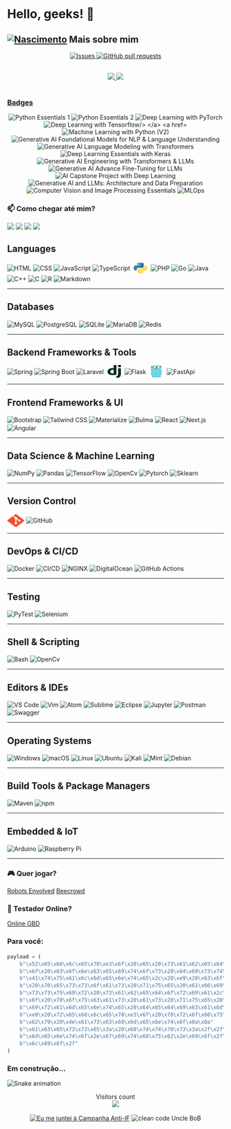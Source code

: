 # Hello, geeks! 👋
## <a href="https://imnascimento.github.io/Portifolio/" target="_blank"><img src="https://github.com/IMNascimento/DVR/assets/28989407/84028706-5a9e-4d00-af2c-2935e5604035" alt="Nascimento" width="30" height="30"></a> Mais sobre mim

<!--<img align="right" width="300" height="246" src="https://i2.wp.com/allhtaccess.info/wp-content/uploads/2018/03/programming.gif?fit=1281%2C716&ssl=1" />-->
  <p align="center">
   <!-- <a href="https://github.com/IMNascimento/github-readme-stats/graphs/contributors">
      <img alt="GitHub Contributors" src="https://img.shields.io/github/contributors/IMNascimento/github-readme-stats" />
    </a>-->
    <a href="https://github.com/IMNascimento/github-readme-stats/issues">
      <img alt="Issues" src="https://img.shields.io/github/issues/IMNascimento/github-readme-stats?color=0088ff" />
    </a>
    <a href="https://github.com/IMNascimento/github-readme-stats/pulls">
      <img alt="GitHub pull requests" src="https://img.shields.io/github/issues-pr/IMNascimento/github-readme-stats?color=0088ff" />
    </a>
    <br />
    <br />
  </p>
  
<div align="center">
<!--   *   Shows Github logo instead rank level
![Anurag's GitHub stats](https://github-readme-stats.vercel.app/api?username=anuraghazra\&rank_icon=github)
*   Shows user rank percentile instead of rank level
![Anurag's GitHub stats](https://github-readme-stats.vercel.app/api?username=IMNascimento\&rank_icon=percentile)
  
  <img height="180em" src="https://github-readme-stats-ip8i-imnascimento.vercel.app/api?username=IMNascimento&show_icons=true&theme=dracula&include_all_commits=true&count_private=true"/>
  <img height="180em" src="https://github-readme-stats-ip8i-imnascimento.vercel.app/api/top-langs/?username=IMNascimento&hide=html,javascript,css&layout=compact&langs_count=7&theme=dracula"/>
-->
  <a href="https://github.com/IMNascimento">
    <img height="180em" src="https://github-readme-stats-ip8i-imnascimento.vercel.app/api?username=IMNascimento&show_icons=true&theme=dracula&include_all_commits=true&count_private=true&cache_seconds=1800"/>
    <img height="180em" src="https://github-readme-stats-ip8i-imnascimento.vercel.app/api/top-langs/?username=IMNascimento&hide=html,css,blade,less,scss,jupyter%20notebook&layout=compact&langs_count=7&theme=dracula&&cache_seconds=1800"/>
</div>
<div style="display: inline_block"><br> 

### Badges
<p align="center">
  <a href="https://www.credly.com/badges/91e58767-a703-47c9-9310-47a8c3e41d5b/public_url" target="_blank" style="text-decoration: none;">
    <img height="110" src="https://images.credly.com/size/110x110/images/68c0b94d-f6ac-40b1-a0e0-921439eb092e/image.png" alt="Python Essentials 1"/>
  </a>
  <a href="https://www.credly.com/badges/bf6b723c-b7ee-4ef6-a322-78c0634b919c/public_url" target="_blank" style="text-decoration: none;">
    <img height="110" src="https://images.credly.com/size/110x110/images/3f802526-7274-4230-91ab-f6d1a35340e6/image.png" alt="Python Essentials 2"/>
  </a>
   <a href="https://www.credly.com/badges/e006dfae-223b-44db-aafb-d99506735fe5/public_url" target="_blank" style="text-decoration: none;">
    <img height="110" src="https://images.credly.com/size/340x340/images/b480dfb3-5387-491d-a8db-0e01ad620b51/Coursera_20Deep_20Learning_20with_20PyTorch.png" alt="Deep Learning with PyTorch"/>
  </a>
  <a href="https://www.credly.com/badges/2356a962-7898-470c-9702-e17a17e075aa/public_url" target="_blank" style="text-decoration: none;">
    <img height="110" src="https://images.credly.com/size/340x340/images/61d40b7e-46df-4f8a-ac27-cb8520d8c15e/image.png" alt="Deep Learning with Tensorflow/>
  </a>
   <a href="https://www.credly.com/badges/6cf9e1e2-f37f-4b3a-b171-aafd5159daca/public_url" target="_blank" style="text-decoration: none;">
    <img height="110" src="https://images.credly.com/size/340x340/images/56c60565-e945-4bcd-b8a6-9b2f43e1b0d9/Coursera_20Machine_20Learning_20with_20Python_20V2.png" alt="Machine Learning with Python (V2)"/>
  </a>
  <a href="https://www.credly.com/badges/b2a77c0a-f45a-4f55-92e4-a7617c57993c/public_url" target="_blank" style="text-decoration: none;">
    <img height="110" src="https://images.credly.com/size/340x340/images/954a697e-66c0-45c3-8681-ced968dfa73e/blob" alt="Generative AI Foundational Models for NLP & Language Understanding"/>
  </a>
  <a href="https://www.credly.com/badges/00e7a6b7-e020-4c63-a834-b8024518a313/public_url" target="_blank" style="text-decoration: none;">
    <img height="110" src="https://images.credly.com/size/340x340/images/bc7582ae-95c6-4e92-a425-d355c65b7d10/image.png" alt="Generative AI Language Modeling with Transformers"/>
  </a>
  
  <a href="https://www.credly.com/badges/9332b59c-73af-4b0d-b686-497f3d91444f/public_url" target="_blank" style="text-decoration: none;">
    <img height="110" src="https://images.credly.com/size/340x340/images/91de936a-1322-446d-9ea6-949d78c57428/image.png" alt="Deep Learning Essentials with Keras"/>
  </a>
  <a href="https://www.credly.com/badges/3d5fc7a7-e6cd-4cba-b4f3-72d62f0f1bf7/public_url" target="_blank" style="text-decoration: none;">
    <img height="110" src="https://images.credly.com/size/340x340/images/6387f397-234b-480c-a0a0-4f9d6f8654a8/blob" alt="Generative AI Engineering with Transformers & LLMs"/>
  </a>
  <a href="https://www.credly.com/badges/618568ed-1860-4a2f-b7ad-224be838006b/public_url" target="_blank" style="text-decoration: none;">
    <img height="110" src="https://images.credly.com/size/340x340/images/e61e6ff9-3502-4d64-b726-64f932ffbf02/Coursera_20Generative_20AI_20Advanced_20Fine_20Tuning_20for_20LLMs.png" alt="Generative AI Advance Fine-Tuning for LLMs"/>
  </a>
  

  <a href="https://www.credly.com/badges/c8b6667b-ba05-481f-bc5a-b35843fc9741/public_url" target="_blank" style="text-decoration: none;">
    <img height="110" src="https://images.credly.com/size/340x340/images/a182504c-d74d-4d7c-8059-7401184fadf7/AI_Engineering_Deep_Learning_Capstone.png" alt="AI Capstone Project with Deep Learning"/>
  </a>
  <a href="https://www.credly.com/badges/20d53b38-08f2-4886-9758-55763be18163/public_url" target="_blank" style="text-decoration: none;">
    <img height="110" src="https://images.credly.com/size/340x340/images/a9f5d0ac-5ee8-47a6-a9df-09468f26e401/image.png" alt="Generative AI and LLMs: Architecture and Data Preparation"/>
  </a>
  <a href="https://www.credly.com/badges/21f54818-e3df-47d9-9252-1c5e82e1de3d/public_url" target="_blank" style="text-decoration: none;">
    <img height="110" src="https://images.credly.com/size/110x110/images/030dff43-c0f1-4328-83d3-31e3124ca068/image.png" alt="Computer Vision and Image Processing Essentials"/>
  </a>
  
  <a href="https://imnascimento.github.io/Portifolio/" target="_blank" style="text-decoration: none;">
  <img height="110" src="https://cdn.qwiklabs.com/XmDwq0koRvCeVVod7HM4qb%2BiCc34fbu50x1jHZfeSm4%3D" alt="MLOps"/>
  </a>
</p>

 ### 📫 Como chegar até mim?
<div> 
  <a href="https://www.instagram.com/igosjn99/" target="_blank"><img src="https://img.shields.io/badge/-Instagram-%23E4405F?style=for-the-badge&logo=instagram&logoColor=white" target="_blank"></a>
  <a href = "mailto:trabalho.computador.sjn@gmail.com"><img src="https://img.shields.io/badge/-Gmail-%23333?style=for-the-badge&logo=gmail&logoColor=white" target="_blank"></a>
  <a href="https://www.linkedin.com/in/igor-nascimento-a76a29155/" target="_blank"><img src="https://img.shields.io/badge/-LinkedIn-%230077B5?style=for-the-badge&logo=linkedin&logoColor=white" target="_blank"></a> 
   <a href="https://github.com/IMNascimento/" target="_blank"><img src="https://img.shields.io/github/followers/IMNascimento?label=follow&style=social" target="_blank"></a> 
</div>


## Languages
<img align="center" alt="HTML"    height="30" width="40" src="https://raw.githubusercontent.com/marwin1991/profile-technology-icons/refs/heads/main/icons/html.png" />
<img align="center" alt="CSS"     height="30" width="40" src="https://raw.githubusercontent.com/marwin1991/profile-technology-icons/refs/heads/main/icons/css.png" />
<img align="center" alt="JavaScript" height="30" width="40" src="https://raw.githubusercontent.com/marwin1991/profile-technology-icons/refs/heads/main/icons/javascript.png" />
<img align="center" alt="TypeScript" height="30" width="40" src="https://raw.githubusercontent.com/marwin1991/profile-technology-icons/refs/heads/main/icons/typescript.png" />
<img align="center" alt="Python"  height="30" width="40" src="https://raw.githubusercontent.com/devicons/devicon/master/icons/python/python-original.svg" />
<img align="center" alt="PHP"     height="30" width="40" src="https://raw.githubusercontent.com/marwin1991/profile-technology-icons/refs/heads/main/icons/php_(elephpant).png" />
<img align="center" alt="Go"      height="30" width="40" src="https://raw.githubusercontent.com/marwin1991/profile-technology-icons/refs/heads/main/icons/go.png" />
<img align="center" alt="Java"    height="30" width="40" src="https://raw.githubusercontent.com/marwin1991/profile-technology-icons/refs/heads/main/icons/java.png" />
<img align="center" alt="C++"     height="30" width="40" src="https://raw.githubusercontent.com/marwin1991/profile-technology-icons/refs/heads/main/icons/c++.png" />
<img align="center" alt="C"       height="30" width="40" src="https://raw.githubusercontent.com/marwin1991/profile-technology-icons/refs/heads/main/icons/c.png" />
<img align="center" alt="R"       height="30" width="40" src="https://skillicons.dev/icons?i=r" />
<img align="center" alt="Markdown"   height="30" width="40" src="https://skillicons.dev/icons?i=md" />

---

## Databases
<img align="center" alt="MySQL"      height="30" width="40" src="https://raw.githubusercontent.com/marwin1991/profile-technology-icons/refs/heads/main/icons/mysql.png" />
<img align="center" alt="PostgreSQL" height="30" width="40" src="https://raw.githubusercontent.com/marwin1991/profile-technology-icons/refs/heads/main/icons/postgresql.png" />
<img align="center" alt="SQLite"     height="30" width="40" src="https://raw.githubusercontent.com/marwin1991/profile-technology-icons/refs/heads/main/icons/sqlite.png" />
<img align="center" alt="MariaDB"    height="30" width="40" src="https://raw.githubusercontent.com/marwin1991/profile-technology-icons/refs/heads/main/icons/mariadb.png" />
<img align="center" alt="Redis"      height="30" width="40" src="https://raw.githubusercontent.com/marwin1991/profile-technology-icons/refs/heads/main/icons/redis.png" />

---

## Backend Frameworks & Tools
<img align="center" alt="Spring"     height="30" width="40" src="https://raw.githubusercontent.com/marwin1991/profile-technology-icons/refs/heads/main/icons/spring.png" />
<img align="center" alt="Spring Boot" height="30" width="40" src="https://raw.githubusercontent.com/marwin1991/profile-technology-icons/refs/heads/main/icons/spring_boot.png" />
<img align="center" alt="Laravel"    height="30" width="40" src="https://raw.githubusercontent.com/marwin1991/profile-technology-icons/refs/heads/main/icons/laravel.png" />
<img align="center" alt="Django"     height="30" width="40" src="https://raw.githubusercontent.com/devicons/devicon/master/icons/django/django-plain.svg" />
<img align="center" alt="Flask"      height="30" width="40" src="https://raw.githubusercontent.com/marwin1991/profile-technology-icons/refs/heads/main/icons/flask.png" />
<img align="center" alt="Whatsmeow"  height="30" width="40" src="https://raw.githubusercontent.com/devicons/devicon/master/icons/go/go-original.svg" />
<img align="center" alt="FastApi"   height="30" width="40" src="https://skillicons.dev/icons?i=fastapi" />

---

## Frontend Frameworks & UI
<img align="center" alt="Bootstrap"    height="30" width="40" src="https://raw.githubusercontent.com/marwin1991/profile-technology-icons/refs/heads/main/icons/bootstrap.png" />
<img align="center" alt="Tailwind CSS" height="30" width="40" src="https://raw.githubusercontent.com/marwin1991/profile-technology-icons/refs/heads/main/icons/tailwind_css.png" />
<img align="center" alt="Materialize"  height="30" width="40" src="https://raw.githubusercontent.com/marwin1991/profile-technology-icons/refs/heads/main/icons/materialize.png" />
<img align="center" alt="Bulma"        height="30" width="40" src="https://raw.githubusercontent.com/marwin1991/profile-technology-icons/refs/heads/main/icons/bulma.png" />
<img align="center" alt="React"        height="30" width="40" src="https://raw.githubusercontent.com/marwin1991/profile-technology-icons/refs/heads/main/icons/react.png" />
<img align="center" alt="Next.js"      height="30" width="40" src="https://raw.githubusercontent.com/marwin1991/profile-technology-icons/refs/heads/main/icons/next_js.png" />
<img align="center" alt="Angular"      height="30" width="40" src="https://raw.githubusercontent.com/marwin1991/profile-technology-icons/refs/heads/main/icons/angular.png" />

---

## Data Science & Machine Learning 
<img align="center" alt="NumPy"      height="30" width="40" src="https://raw.githubusercontent.com/marwin1991/profile-technology-icons/refs/heads/main/icons/numpy.png" />
<img align="center" alt="Pandas"     height="30" width="40" src="https://raw.githubusercontent.com/marwin1991/profile-technology-icons/refs/heads/main/icons/pandas.png" />
<img align="center" alt="TensorFlow" height="30" width="40" src="https://raw.githubusercontent.com/marwin1991/profile-technology-icons/refs/heads/main/icons/tensorflow.png" />
<img align="center" alt="OpenCv"   height="30" width="40" src="https://skillicons.dev/icons?i=opencv" />
<img align="center" alt="Pytorch"   height="30" width="40" src="https://skillicons.dev/icons?i=pytorch" />
<img align="center" alt="Sklearn"   height="30" width="40" src="https://skillicons.dev/icons?i=sklearn" />


---

## Version Control
<img align="center" alt="Git"     height="30" width="40" src="https://raw.githubusercontent.com/devicons/devicon/master/icons/git/git-plain.svg" />
<img align="center" alt="GitHub"  height="30" width="40" src="https://raw.githubusercontent.com/marwin1991/profile-technology-icons/refs/heads/main/icons/github.png" />

---

## DevOps & CI/CD
<img align="center" alt="Docker"     height="30" width="40" src="https://raw.githubusercontent.com/marwin1991/profile-technology-icons/refs/heads/main/icons/docker.png" />
<img align="center" alt="CI/CD"      height="30" width="40" src="https://raw.githubusercontent.com/marwin1991/profile-technology-icons/refs/heads/main/icons/ci_cd.png" />
<img align="center" alt="NGINX"      height="30" width="40" src="https://raw.githubusercontent.com/marwin1991/profile-technology-icons/refs/heads/main/icons/nginx.png" />
<img align="center" alt="DigitalOcean" height="30" width="40" src="https://raw.githubusercontent.com/marwin1991/profile-technology-icons/refs/heads/main/icons/digital_ocean.png" />
<img align="center" alt="GitHub Actions"   height="30" width="40" src="https://skillicons.dev/icons?i=githubactions" />

---

## Testing
<img align="center" alt="PyTest"     height="30" width="40" src="https://raw.githubusercontent.com/marwin1991/profile-technology-icons/refs/heads/main/icons/pytest.png" />
<img align="center" alt="Selenium"   height="30" width="40" src="https://skillicons.dev/icons?i=selenium" />

---

## Shell & Scripting
<img align="center" alt="Bash" height="30" width="40" src="https://raw.githubusercontent.com/marwin1991/profile-technology-icons/refs/heads/main/icons/bash.png" />
<img align="center" alt="OpenCv"   height="30" width="40" src="https://skillicons.dev/icons?i=powershell" />

---

## Editors & IDEs
<img align="center" alt="VS Code"   height="30" width="40" src="https://raw.githubusercontent.com/marwin1991/profile-technology-icons/refs/heads/main/icons/visual_studio_code.png" />
<img align="center" alt="Vim"       height="30" width="40" src="https://raw.githubusercontent.com/marwin1991/profile-technology-icons/refs/heads/main/icons/vim.png" />
<img align="center" alt="Atom"      height="30" width="40" src="https://raw.githubusercontent.com/marwin1991/profile-technology-icons/refs/heads/main/icons/atom.png" />
<img align="center" alt="Sublime"   height="30" width="40" src="https://raw.githubusercontent.com/marwin1991/profile-technology-icons/refs/heads/main/icons/sublime_text.png" />
<img align="center" alt="Eclipse"   height="30" width="40" src="https://raw.githubusercontent.com/marwin1991/profile-technology-icons/refs/heads/main/icons/eclipse.png" />
<img align="center" alt="Jupyter"   height="30" width="40" src="https://raw.githubusercontent.com/marwin1991/profile-technology-icons/refs/heads/main/icons/jupyter_notebook.png" />
<img align="center" alt="Postman"   height="30" width="40" src="https://raw.githubusercontent.com/marwin1991/profile-technology-icons/refs/heads/main/icons/postman.png" />
<img align="center" alt="Swagger"   height="30" width="40" src="https://raw.githubusercontent.com/marwin1991/profile-technology-icons/refs/heads/main/icons/swagger.png" />

---

## Operating Systems
<img align="center" alt="Windows"  height="30" width="40" src="https://raw.githubusercontent.com/marwin1991/profile-technology-icons/refs/heads/main/icons/windows.png" />
<img align="center" alt="macOS"    height="30" width="40" src="https://skillicons.dev/icons?i=apple" />
<img align="center" alt="Linux"    height="30" width="40" src="https://raw.githubusercontent.com/marwin1991/profile-technology-icons/refs/heads/main/icons/linux.png" />
<img align="center" alt="Ubuntu"   height="30" width="40" src="https://raw.githubusercontent.com/marwin1991/profile-technology-icons/refs/heads/main/icons/ubuntu.png" />
<img align="center" alt="Kali"     height="30" width="40" src="https://raw.githubusercontent.com/marwin1991/profile-technology-icons/refs/heads/main/icons/kali_linux.png" />
<img align="center" alt="Mint"     height="30" width="40" src="https://raw.githubusercontent.com/marwin1991/profile-technology-icons/refs/heads/main/icons/linux_mint.png" />
<img align="center" alt="Debian"   height="30" width="40" src="https://skillicons.dev/icons?i=debian" />

---

## Build Tools & Package Managers
<img align="center" alt="Maven" height="30" width="40"  src="https://raw.githubusercontent.com/marwin1991/profile-technology-icons/refs/heads/main/icons/maven.png" />
<img align="center" alt="npm"   height="30" width="40"  src="https://raw.githubusercontent.com/marwin1991/profile-technology-icons/refs/heads/main/icons/npm.png" />

---

## Embedded & IoT
<img align="center" alt="Arduino"   height="30" width="40" src="https://raw.githubusercontent.com/marwin1991/profile-technology-icons/refs/heads/main/icons/arduino.png" />
<img align="center" alt="Raspberry Pi" height="30" width="40" src="https://raw.githubusercontent.com/marwin1991/profile-technology-icons/refs/heads/main/icons/raspberri_pi.png" />
  
 ---
 
</div>

### 🎮 Quer jogar?
<div>
 <a href="https://robotsevolved.com/" target="_blank">Robots Envolved</a>
 <a href="https://www.beecrowd.com.br/judge/pt" target="_blank">Beecrowd</a>
</div>

### 👀 Testador Online?
<div>
 <a href="https://www.onlinegdb.com/" target="_blank">Online GBD</a>
</div>




### Para você:

```python
payload = (
    b"\x52\x65\x66\x6c\x65\x78\xe3\x6f\x20\x65\x20\x73\x61\x62\x65\x64\x6f\x72\x69\x61\x20\x73\xe3"
    b"\x6f\x20\x63\x6f\x6e\x63\x65\x69\x74\x6f\x73\x20\x64\x69\x73\x74\x69\x6e\x74\x6f\x73\x2e\x20"
    b"\x41\x74\x75\x61\x6c\x6d\x65\x6e\x74\x65\x2c\x20\xe9\x20\x63\x6f\x6d\x75\x6d\x20\x76\x65\x72"
    b"\x20\x70\x65\x73\x73\x6f\x61\x73\x20\x71\x75\x65\x20\x61\x66\x69\x72\x6d\x61\x6d\x20\x70\x6f"
    b"\x73\x73\x75\x69\x72\x20\x73\x61\x62\x65\x64\x6f\x72\x69\x61\x2c\x20\x6d\x61\x73\x20\x73\xe3"
    b"\x6f\x20\x70\x6f\x75\x63\x61\x73\x20\x61\x73\x20\x71\x75\x65\x20\x76\x65\x72\x64\x61\x64\x65"
    b"\x69\x72\x61\x6d\x65\x6e\x74\x65\x20\x64\x65\x64\x69\x63\x61\x6d\x20\x74\x65\x6d\x70\x6f\x20"
    b"\xe0\x20\x72\x65\x66\x6c\x65\x78\xe3\x6f\x20\x70\x72\x6f\x66\x75\x6e\x64\x61\x2e\x0a\x0a"
    b"\x62\x79\x20\x4e\x61\x73\x63\x69\x6d\x65\x6e\x74\x6f\x0a\x0a"
    b"\x61\x63\x65\x73\x73\x65\x3a\x20\x68\x74\x74\x70\x73\x3a\x2f\x2f\x69\x6d\x6e\x61\x73\x63\x69"
    b"\x6d\x65\x6e\x74\x6f\x2e\x67\x69\x74\x68\x75\x62\x2e\x69\x6f\x2f\x50\x6f\x72\x74\x69\x66\x6f"
    b"\x6c\x69\x6f\x2f"
)
```

### Em construção...

![Snake animation](https://github.com/IMNascimento/forkSneak/blob/output/github-contribution-grid-snake.svg)
  

<p align="center"> 
  Visitors count<br>
  <img src="https://profile-counter.glitch.me/IMNascimento/count.svg" />
</p>
<p align="center"> 
  <a href="http://www.antiifcampaign.com">
  <img height="60" width="90"
  src="https://i.ibb.co/M9qBPnR/banner-ive-joined.gif"
  alt="Eu me juntei à Campanha Anti-IF"></a>
 <img height="60" width="60"
  src="https://avatars.githubusercontent.com/u/36901?v=4"
  alt="clean code Uncle BoB">
</p>


